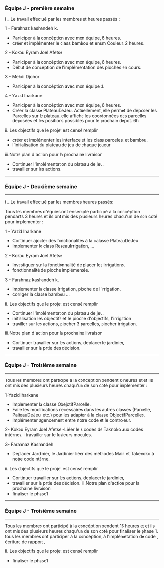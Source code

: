 
### Équipe J - première semaine


i _ Le travail effectué par les membres et heures passés :

1 -  Farahnaz kashandeh k. 
- Participer à la concéption avec mon équipe, 6 heures.
- créer et implémenter le class bambou et enum Couleur, 2 heures.

2 -  Kokou Eyram Joel Afetse
-  Participer à la concéption avec mon équipe, 6 heures.
-  Début de conception de l'implémentation des pioches en cours.

3 -  Mehdi Djohor
- Participer à la concéption avec mon équipe 3.

4 -  Yazid Iharkane
- Participer à la concéption avec mon équipe, 6 heures.
- Créer la classe PlateauDeJeu. Actuellement, elle permet de deposer les Parcelles sur le plateau, 
elle affiche les coordonnées des parcelles deposées et les positions possibles pour le prochain depot. 6h


ii. Les objectifs que le projet est censé remplir

- créer et implémenter les interface et les class parceles, et bambou.
- l’initialisation du plateau de jeu de chaque joueur

iii.Notre plan d'action pour la prochaine livraison
- Continuer l'implémentation du plateau de jeu.
- travailler sur les actions. 

*********************************
### Équipe J - Deuxième semaine
*********************************
i _ Le travail effectué par les membres heures passés:

Tous les membres d'équies ont ensemple participé à la concéption  
pendants 3 heures et ils ont mis des plusieurs heures chaqu'un de son coté
pour implementer : 

1 -  Yazid Iharkane
- Continuer ajouter des fonctionalités à la calasse PlateauDeJeu
- Implementer le class ReseauIrrigation, ...

2 -  Kokou Eyram Joel Afetse
- Investiguer sur la fonctionnalité de placer les irrigations.
- fonctionnalité de pioche implémentée.


3 -  Farahnaz kashandeh k. 
- Implementer la classe Irrigation, pioche de l'irrigation.
- corriger la classe bambou ...

ii. Les objectifs que le projet est censé remplir 

- Continuer l'implémentation du plateau de jeu.
- initialisation les objectifs et le pioche d'objectifs, l'irrigation 
- traviller sur les actions, piocher 3 parcelles, piocher irrigation.

iii.Notre plan d'action pour la prochaine livraison

- Continuer travailler sur les actions, deplacer le jardinier,
- travailler sur la prtie des décision.

*********************************
### Équipe J - Troisième semaine
*********************************
Tous les membres ont participé à la concéption pendent 6 heures et et ils ont mis
 des plusieurs heures chaqu'un de son coté pour implementer : 

1-Yazid Iharkane

- Implementer la classe ObejctifParcelle.
- Faire les modifications necessaires dans les autres classes (Parcelle, PalteauDeJeu, etc.) 
   pour les adapter à la classe ObjectifParcelles.
- Implémenter agencement entre notre code et le controleur.

2-  Kokou Eyram Joel Afetse
-Liéer le s codes de Taknoko aux codes intèrnes.
-travailler sur le lusieurs modules.

3- Farahnaz Kashandeh 
- Deplacer Jardinier, le Jardinier liéer des méthodes Main et Takenoko à notre code ntèrne.

ii. Les objectifs que le projet est censé remplir 
- Continuer travailler sur les actions, deplacer le jardinier,
- travailler sur la prtie des décision.
iii.Notre plan d'action pour la prochaine livraison
- finaliser le phase1


*********************************
### Équipe J - Troisième semaine
*********************************

Tous les membres ont participé à la concéption pendent 16 heures et et ils ont mis
 des plusieurs heures chaqu'un de son coté pour finaliser le phase 1.
 tous les membres ont participer à la concéption, à l'implémetation de code , écriture de rapport ,
  
ii. Les objectifs que le projet est censé remplir 
- finaliser le phase1



